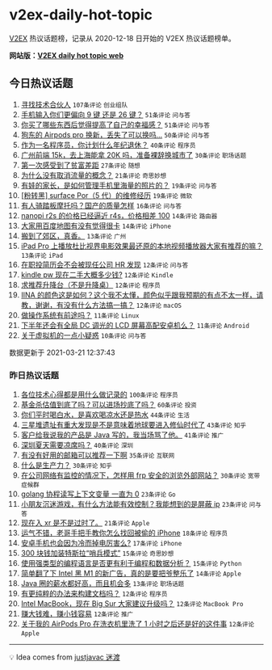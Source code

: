 # v2ex-daily-hot-topic

[V2EX](https://www.v2ex.com/) 热议话题榜，记录从 2020-12-18 日开始的 V2EX 热议话题榜单。

**网站版：[V2EX daily hot topic web](https://boojack.github.io/v2ex-daily-hot-topic-web/)**

## 今日热议话题

<!-- TODAY BEGIN -->

1. [寻找技术合伙人](https://www.v2ex.com/t/763629) `107条评论` `创业组队`
1. [手机输入你们更偏向 9 键 还是 26 键？](https://www.v2ex.com/t/763678) `51条评论` `问与答`
1. [你买了哪些东西后觉得提高了自己的幸福感？](https://www.v2ex.com/t/763693) `51条评论` `问与答`
1. [狗东的 Airpods pro 换新，丢失了可以换吗...](https://www.v2ex.com/t/763574) `50条评论` `问与答`
1. [作为一名程序员，你计划什么年纪退休？](https://www.v2ex.com/t/763623) `40条评论` `程序员`
1. [广州前端 15k，去上海能拿 20K 吗，准备裸辞换城市了](https://www.v2ex.com/t/763654) `30条评论` `职场话题`
1. [第一次感受到了贫富差距](https://www.v2ex.com/t/763612) `27条评论` `随想`
1. [为什么没有取消流量的概念？](https://www.v2ex.com/t/763708) `21条评论` `奇思妙想`
1. [有娃的家长，是如何管理手机里海量的照片的？](https://www.v2ex.com/t/763648) `19条评论` `问与答`
1. [[粉转黑] surface Por（5 代）的维修经历](https://www.v2ex.com/t/763600) `19条评论` `微软`
1. [有人骑踏板摩托吗？国产的质量怎样](https://www.v2ex.com/t/763591) `16条评论` `问与答`
1. [nanopi r2s 的价格已经逼近 r4s，价格相差 100](https://www.v2ex.com/t/763657) `14条评论` `路由器`
1. [大家用百度地图有没有觉得很卡](https://www.v2ex.com/t/763610) `14条评论` `iPhone`
1. [搬到了郊区，真香。](https://www.v2ex.com/t/763710) `13条评论` `广州`
1. [iPad Pro 上播放杜比视界电影效果最还原的本地视频播放器大家有推荐的嘛？](https://www.v2ex.com/t/763633) `13条评论` `iPad`
1. [在职投简历会不会被现任公司 HR 发现](https://www.v2ex.com/t/763672) `12条评论` `问与答`
1. [kindle pw 现在二手大概多少钱?](https://www.v2ex.com/t/763596) `12条评论` `Kindle`
1. [求推荐升降台（不是升降桌）](https://www.v2ex.com/t/763580) `12条评论` `程序员`
1. [IINA 的颜色这是如何？这个我不太懂，颜色似乎跟我预期的有点不太一样，请教，谢谢，有没有什么方法搞一搞？](https://www.v2ex.com/t/763579) `12条评论` `macOS`
1. [做操作系统有前途吗？](https://www.v2ex.com/t/763726) `11条评论` `Linux`
1. [下半年还会有全局 DC 调光的 LCD 屏幕高配安卓机么？](https://www.v2ex.com/t/763684) `11条评论` `Android`
1. [关于虚拟机的一点小疑惑](https://www.v2ex.com/t/763656) `10条评论` `问与答`

数据更新于 2021-03-21 12:37:43

<!-- TODAY END -->

### 昨日热议话题

<!-- YESTERDAY BEGIN -->

1. [各位技术心得都是用什么做记录的](https://www.v2ex.com/t/763421) `100条评论` `程序员`
1. [基金杀估值到底了吗？可以进场抄底了吗？](https://www.v2ex.com/t/763397) `60条评论` `投资`
1. [你们平时喝白水，是喜欢喝凉水还是热水](https://www.v2ex.com/t/763450) `44条评论` `生活`
1. [三星堆遗址有重大发现是不是意味着地球要进入修仙时代了](https://www.v2ex.com/t/763464) `43条评论` `知乎`
1. [客户给我说我的产品是 Java 写的，我当场骂了他。](https://www.v2ex.com/t/763410) `41条评论` `推广`
1. [深圳夏天需要凉席吗？](https://www.v2ex.com/t/763393) `40条评论` `深圳`
1. [有没有好用的邮箱可以推荐一下啊](https://www.v2ex.com/t/763506) `35条评论` `互联网`
1. [什么是生产力？](https://www.v2ex.com/t/763426) `30条评论` `知乎`
1. [在公司网络有监控的情况下，怎样用 frp 安全的浏览外部网站？](https://www.v2ex.com/t/763381) `30条评论` `宽带症候群`
1. [golang 协程读写上下文变量 一直为 0](https://www.v2ex.com/t/763452) `23条评论` `Go`
1. [小朋友沉迷游戏，有什么方法能有效控制？我能想到的是屏蔽 ip](https://www.v2ex.com/t/763483) `23条评论` `问与答`
1. [现在入 xr 是不是过时了。](https://www.v2ex.com/t/763538) `21条评论` `Apple`
1. [运气不错，老哥手把手教你怎么找回被偷的 iPhone](https://www.v2ex.com/t/763432) `18条评论` `程序员`
1. [安卓手机也会因为冷而掉电厉害么?](https://www.v2ex.com/t/763466) `17条评论` `iPhone`
1. [300 块钱加装特斯拉“哨兵模式”](https://www.v2ex.com/t/763523) `15条评论` `奇思妙想`
1. [使用强类型的编程语言是否更有利于编程和数据分析？](https://www.v2ex.com/t/763510) `15条评论` `Python`
1. [简单翻了下 Intel 黑 M1 的新广告，真的是要把爷整乐了](https://www.v2ex.com/t/763493) `14条评论` `Apple`
1. [Java 圈的薪水都好高，而且机会多](https://www.v2ex.com/t/763388) `13条评论` `职场话题`
1. [有更纯粹的办法来构建文档吗？](https://www.v2ex.com/t/763520) `12条评论` `程序员`
1. [Intel MacBook，现在 Big Sur 大家建议升级吗？](https://www.v2ex.com/t/763492) `12条评论` `MacBook Pro`
1. [赚大钱难，赚小钱容易](https://www.v2ex.com/t/763460) `12条评论` `推广`
1. [关于我的 AirPods Pro 在洗衣机里洗了 1 小时之后还是好的这件事](https://www.v2ex.com/t/763444) `12条评论` `Apple`

<!-- YESTERDAY END -->

---

💡 Idea comes from [justjavac 迷渡](https://github.com/justjavac/)
